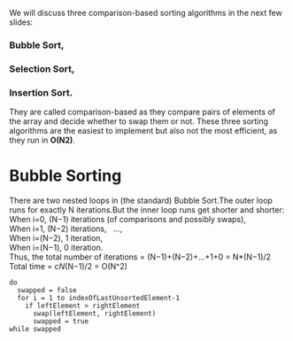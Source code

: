 We will discuss three comparison-based sorting algorithms in the next few slides:
### Bubble Sort,
### Selection Sort,
### Insertion Sort.
They are called comparison-based as they compare pairs of elements of the array and decide whether to swap them or not.
These three sorting algorithms are the easiest to implement but also not the most efficient, as they run in **O(N2)**.
# Bubble Sorting
There are two nested loops in (the standard) Bubble Sort.The outer loop runs for exactly N iterations.But the inner loop runs get shorter and shorter:  
When i=0, (N−1) iterations (of comparisons and possibly swaps),  
When i=1, (N−2) iterations,   
...,  
When i=(N−2), 1 iteration,  
When i=(N−1), 0 iteration.  
Thus, the total number of iterations = (N−1)+(N−2)+...+1+0 = N*(N−1)/2  
Total time = c*N*(N−1)/2 = O(N^2)  
```
do
  swapped = false
  for i = 1 to indexOfLastUnsortedElement-1
    if leftElement > rightElement
      swap(leftElement, rightElement)
      swapped = true
while swapped
```
